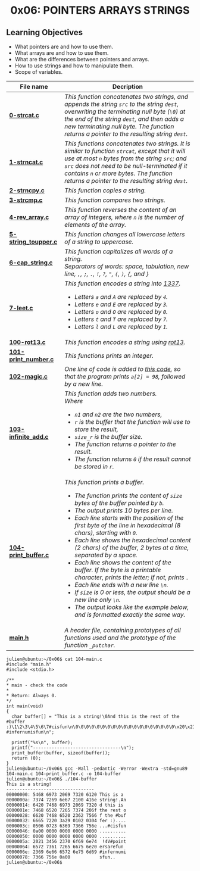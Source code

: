 <h1 align="center">0x06: POINTERS ARRAYS STRINGS</h1>

<h2>Learning Objectives</h2>
<ul>
  <li>What pointers are and how to use them.</li>
  <li>What arrays are and how to use them.</li>
  <li>What are the differences between pointers and arrays.</li>
  <li>How to use strings and how to manipulate them.</li>
  <li>Scope of variables.</li>
</ul>

|File name|Decription|
|---|---|
|[**0-strcat.c**](https://github.com/GM-Samuelstein/alx-low_level_programming/blob/master/0x06-pointers_arrays_strings/0-strcat.c)|*This function concatenates two strings, and appends the string `src` to the string `dest`, overwriting the terminating null byte (`\0`) at the end of the string `dest`, and then adds a new terminating null byte. The function returns a pointer to the resulting string `dest`.*|
|[**1-strncat.c**](https://github.com/GM-Samuelstein/alx-low_level_programming/blob/master/0x06-pointers_arrays_strings/1-strncat.c)|*This functions concatenates two strings. It is similar to function `strcat`, except that it will use at most `n` bytes from the string `src`; and `src` does not need to be null-terminated if it contains `n` or more bytes. The function returns a pointer to the resulting string `dest`.*|
|[**2-strncpy.c**](https://github.com/GM-Samuelstein/alx-low_level_programming/blob/master/0x06-pointers_arrays_strings/2-strncpy.c)|*This function copies a string.*|
|[**3-strcmp.c**](https://github.com/GM-Samuelstein/alx-low_level_programming/blob/master/0x06-pointers_arrays_strings/3-strcmp.c)|*This function compares two strings.*|
|[**4-rev_array.c**](https://github.com/GM-Samuelstein/alx-low_level_programming/blob/master/0x06-pointers_arrays_strings/4-rev_array.c)|*This function reverses the content of an array of integers, where `n` is the number of elements of the array.*|
|[**5-string_toupper.c**](https://github.com/GM-Samuelstein/alx-low_level_programming/blob/master/0x06-pointers_arrays_strings/5-string_toupper.c)|*This function changes all lowercase letters of a string to uppercase.*|
|[**6-cap_string.c**](https://github.com/GM-Samuelstein/alx-low_level_programming/blob/master/0x06-pointers_arrays_strings/6-cap_string.c)|*This function capitalizes all words of a string.<br> Separators of words: space, tabulation, new line, `,`, `;`, `.`, `!`, `?`, `"`, `(`, `)`, `{`, and `}`*|
|[**7-leet.c**](https://github.com/GM-Samuelstein/alx-low_level_programming/blob/master/0x06-pointers_arrays_strings/7-leet.c)|<em> This function encodes a string into [1337](https://en.wikipedia.org/wiki/Leet). <br> <ul> <li>Letters `a` and `A` are replaced by `4`.</li> <li>Letters `e` and `E` are replaced by `3`.</li> <li>Letters `o` and `O` are replaced by `0`. </li> <li>Letters `t` and `T` are replaced by `7`.</li> <li> Letters `l` and `L` are replaced by `1`. </li> </ul> </em>|
|[**100-rot13.c**](https://github.com/GM-Samuelstein/alx-low_level_programming/blob/master/0x06-pointers_arrays_strings/100-rot13.c)|*This function encodes a string using [rot13](https://en.wikipedia.org/wiki/ROT13).*|
|[**101-print_number.c**](https://github.com/GM-Samuelstein/alx-low_level_programming/blob/master/0x06-pointers_arrays_strings/101-print_number.c)|*This functions prints an integer.*|
|[**102-magic.c**](https://github.com/GM-Samuelstein/alx-low_level_programming/blob/master/0x06-pointers_arrays_strings/102-magic.c)|*One line of code is added to [this code](https://github.com/holbertonschool/make_magic_happen/blob/master/magic.c), so that the program prints `a[2] = 98`, followed by a new line.*|
|[**103-infinite_add.c**](https://github.com/GM-Samuelstein/alx-low_level_programming/blob/master/0x06-pointers_arrays_strings/103-infinite_add.c)|*This function adds two numbers. <br> Where <ul> <li>`n1` and `n2` are the two numbers,</li> <li>`r` is the buffer that the function will use to store the result,</li> <li>`size_r` is the buffer size.</li> <li>The function returns a pointer to the result.</l> <li>The function returns `0` if the result cannot be stored in `r`.</li> </ul>*|
|[**104-print_buffer.c**](https://github.com/GM-Samuelstein/alx-low_level_programming/blob/master/0x06-pointers_arrays_strings/104-print_buffer.c)|<em>This function prints a buffer.<br> <ul> <li>The function prints the content of `size` bytes of the buffer pointed by `b`.</li> <li>The output prints 10 bytes per line.</li> <li>Each line starts with the position of the first byte of the line in hexadecimal (8 chars), starting with `0`.</li> <li>Each line shows the hexadecimal content (2 chars) of the buffer, 2 bytes at a time, separated by a space.</li> <li>Each line shows the content of the buffer. If the byte is a printable character, prints the letter; if not, prints `.`</li> <li>Each line ends with a new line `\n`.</li> <li>If `size` is 0 or less, the output should be a new line only `\n`.</li> <li>The output looks like the example below, and is formatted exactly the same way.</li> </ul> <em>|
|[**main.h**](https://github.com/GM-Samuelstein/alx-low_level_programming/blob/master/0x06-pointers_arrays_strings/main.h)|*A header file, containing prototypes of all functions used and the prototype of the function `_putchar`.*|
  ```
  julien@ubuntu:~/0x06$ cat 104-main.c
#include "main.h"
#include <stdio.h>

/**
 * main - check the code
 *
 * Return: Always 0.
 */
int main(void)
{
    char buffer[] = "This is a string!\0And this is the rest of the #buffer :)\1\2\3\4\5\6\7#cisfun\n\0\0\0\0\0\0\0\0\0\0\0\0\0\0\0\0\0\0\0\x20\x21\x34\x56#pointersarefun #infernumisfun\n";

    printf("%s\n", buffer);
    printf("---------------------------------\n");
    print_buffer(buffer, sizeof(buffer));
    return (0);
}
julien@ubuntu:~/0x06$ gcc -Wall -pedantic -Werror -Wextra -std=gnu89 104-main.c 104-print_buffer.c -o 104-buffer
julien@ubuntu:~/0x06$ ./104-buffer 
This is a string!
---------------------------------
00000000: 5468 6973 2069 7320 6120 This is a 
0000000a: 7374 7269 6e67 2100 416e string!.An
00000014: 6420 7468 6973 2069 7320 d this is 
0000001e: 7468 6520 7265 7374 206f the rest o
00000028: 6620 7468 6520 2362 7566 f the #buf
00000032: 6665 7220 3a29 0102 0304 fer :)....
0000003c: 0506 0723 6369 7366 756e ...#cisfun
00000046: 0a00 0000 0000 0000 0000 ..........
00000050: 0000 0000 0000 0000 0000 ..........
0000005a: 2021 3456 2370 6f69 6e74  !4V#point
00000064: 6572 7361 7265 6675 6e20 ersarefun 
0000006e: 2369 6e66 6572 6e75 6d69 #infernumi
00000078: 7366 756e 0a00           sfun..
  julien@ubuntu:~/0x06$ 
